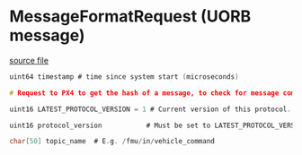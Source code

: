 # MessageFormatRequest (UORB message)

[source file](https://github.com/PX4/PX4-Autopilot/blob/main/msg/MessageFormatRequest.msg)

```c
uint64 timestamp # time since system start (microseconds)

# Request to PX4 to get the hash of a message, to check for message compatibility

uint16 LATEST_PROTOCOL_VERSION = 1 # Current version of this protocol. Increase this whenever the MessageFormatRequest or MessageFormatResponse changes.

uint16 protocol_version           # Must be set to LATEST_PROTOCOL_VERSION. Do not change this field, it must be the first field after the timestamp

char[50] topic_name  # E.g. /fmu/in/vehicle_command


```
